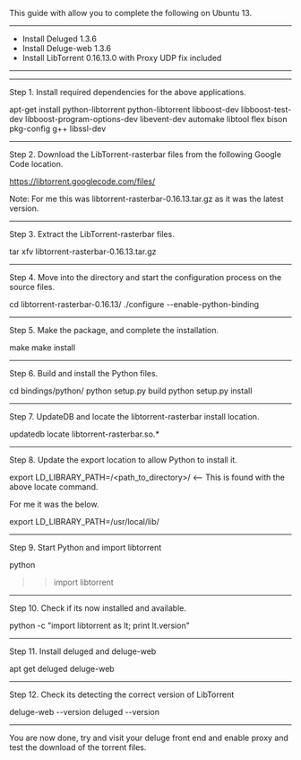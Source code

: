 This guide with allow you to complete the following on Ubuntu 13.

----------------------------------------------------------------------


- Install Deluged 1.3.6
- Install Deluge-web 1.3.6
- Install LibTorrent 0.16.13.0 with Proxy UDP fix included


----------------------------------------------------------------------
----------------------------------------------------------------------
Step 1. Install required dependencies for the above applications.


apt-get install python-libtorrent python-libtorrent libboost-dev libboost-test-dev libboost-program-options-dev libevent-dev automake libtool flex bison pkg-config g++ libssl-dev


----------------------------------------------------------------------
Step 2. Download the LibTorrent-rasterbar files from the following Google Code location.

https://libtorrent.googlecode.com/files/

Note: For me this was libtorrent-rasterbar-0.16.13.tar.gz as it was the latest version.


----------------------------------------------------------------------
Step 3. Extract the LibTorrent-rasterbar files.

tar xfv libtorrent-rasterbar-0.16.13.tar.gz


----------------------------------------------------------------------
Step 4. Move into the directory and start the configuration process on the source files.

cd libtorrent-rasterbar-0.16.13/
./configure --enable-python-binding


----------------------------------------------------------------------
Step 5. Make the package, and complete the installation.

make
make install


----------------------------------------------------------------------
Step 6. Build and install the Python files.

cd bindings/python/
python setup.py build
python setup.py install


----------------------------------------------------------------------
Step 7. UpdateDB and locate the libtorrent-rasterbar install location.

updatedb
locate libtorrent-rasterbar.so.*


----------------------------------------------------------------------
Step 8. Update the export location to allow Python to install it.

export LD_LIBRARY_PATH=/<path_to_directory>/ <-- This is found with the above locate command.

For me it was the below.

export LD_LIBRARY_PATH=/usr/local/lib/


----------------------------------------------------------------------
Step 9. Start Python and import libtorrent

python
>> import libtorrent


----------------------------------------------------------------------
Step 10. Check if its now installed and available.

python -c "import libtorrent as lt; print lt.version"


----------------------------------------------------------------------
Step 11. Install deluged and deluge-web

apt get deluged deluge-web


----------------------------------------------------------------------
Step 12. Check its detecting the correct version of LibTorrent

deluge-web --version
deluged --version


----------------------------------------------------------------------

You are now done, try and visit your deluge front end and enable proxy and test the download of the torrent files.
